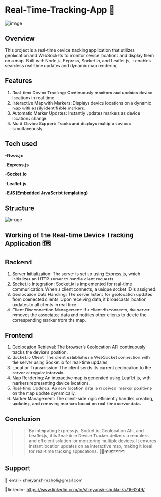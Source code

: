 # Real-Time-Tracking-App 📌

![image](https://github.com/user-attachments/assets/79bc1dec-eaac-46ce-8915-b7b7b888aedc)

## Overview

This project is a real-time device tracking application that utilizes geolocation and WebSockets to monitor device locations and display them on a map. Built with Node.js, Express, Socket.io, and Leaflet.js, it enables seamless real-time updates and dynamic map rendering.

## Features

1. Real-time Device Tracking: Continuously monitors and updates device locations in real-time.
2. Interactive Map with Markers: Displays device locations on a dynamic map with easily identifiable markers.
3. Automatic Marker Updates: Instantly updates markers as device locations change.
4. Multi-Device Support: Tracks and displays multiple devices simultaneously.

## Tech used

-**Node.js**

-**Express.js**

-**Socket.io**

-**Leaflet.js**

-**EJS (Embedded JavaScript templating)**

## Structure

![image](https://github.com/user-attachments/assets/c4c791df-a90d-48d3-aa66-228e4ed02e2f)

## Working of the Real-time Device Tracking Application 🗺️

## Backend

1. Server Initialization: The server is set up using Express.js, which initializes an HTTP server to handle client requests.
2. Socket.io Integration: Socket.io is implemented for real-time communication. When a client connects, a unique socket ID is assigned.
3. Geolocation Data Handling: The server listens for geolocation updates from connected clients. Upon receiving data, it broadcasts location updates to all clients in real time.
4. Client Disconnection Management: If a client disconnects, the server removes the associated data and notifies other clients to delete the corresponding marker from the map.
   
## Frontend

1. Geolocation Retrieval: The browser’s Geolocation API continuously tracks the device’s position.
2. Socket.io Client: The client establishes a WebSocket connection with the server using Socket.io for real-time updates.
3. Location Transmission: The client sends its current geolocation to the server at regular intervals.
4. Map Rendering: An interactive map is generated using Leaflet.js, with markers representing device locations.
5. Real-time Updates: As new location data is received, marker positions on the map update dynamically.
6. Marker Management: The client-side logic efficiently handles creating, updating, and removing markers based on real-time server data.
   
## Conclusion

>> By integrating Express.js, Socket.io, Geolocation API, and Leaflet.js, this Real-time Device Tracker delivers a seamless and efficient solution for monitoring multiple devices. It ensures instant location updates on an interactive map, making it ideal for real-time tracking applications.
>> 📍📍🌍🌍🗺️🗺️

## Support

📧 email- shreyansh.maholi@gmail.com

🔗linkedin- https://www.linkedin.com/in/shreyansh-shukla-7a7166249/
